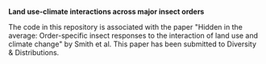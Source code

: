 **Land use-climate interactions across major insect orders**

The code in this repository is associated with the paper "Hidden in the average: Order-specific insect responses to the interaction of land use and climate change" by Smith et al. This paper has been submitted to Diversity & Distributions. 
